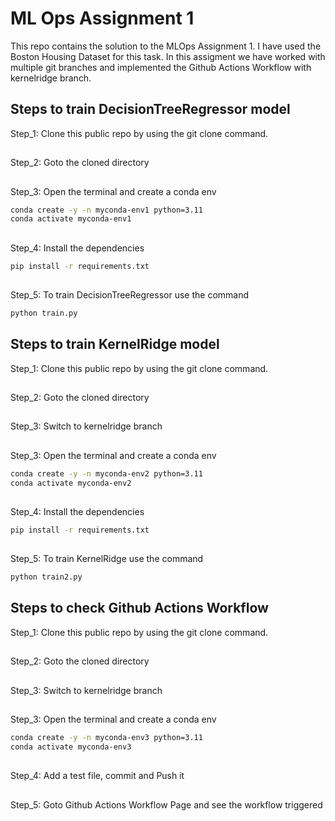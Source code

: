 # ML Ops Assignment 1 
This repo contains the solution to the MLOps Assignment 1. I have used the Boston Housing Dataset for this task.
In this assigment we have worked with multiple git branches and implemented the Github Actions Workflow with kernelridge branch.

## Steps to train DecisionTreeRegressor model

Step_1: Clone this public repo by using the git clone command.
##
Step_2: Goto the cloned directory
##
Step_3: Open the terminal and create a conda env
```bash
conda create -y -n myconda-env1 python=3.11
conda activate myconda-env1
```
##
Step_4: Install the dependencies
```bash
pip install -r requirements.txt
```
##
Step_5: To train DecisionTreeRegressor use the command
```bash
python train.py
```


## Steps to train KernelRidge model

Step_1: Clone this public repo by using the git clone command.
##
Step_2: Goto the cloned directory
##
Step_3: Switch to kernelridge branch
##
Step_3: Open the terminal and create a conda env
```bash
conda create -y -n myconda-env2 python=3.11
conda activate myconda-env2
```
##
Step_4: Install the dependencies
```bash
pip install -r requirements.txt
```
##
Step_5: To train KernelRidge use the command
```bash
python train2.py
```

## Steps to check Github Actions Workflow

Step_1: Clone this public repo by using the git clone command.
##
Step_2: Goto the cloned directory
##
Step_3: Switch to kernelridge branch
##
Step_3: Open the terminal and create a conda env
```bash
conda create -y -n myconda-env3 python=3.11
conda activate myconda-env3
```
##
Step_4: Add a test file, commit and Push it
##
Step_5: Goto Github Actions Workflow Page and see the workflow triggered